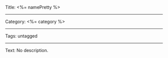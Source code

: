 Title: <%= namePretty %>

---

Category: <%= category %>

---

Tags: untagged

---

Text: No description.
